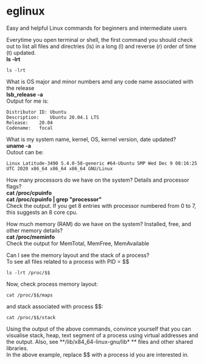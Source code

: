# eglinux
Easy and helpful Linux commands for beginners and intermediate users  

Everytime you open terminal or shell, the first command you should check out to list all files and directries (ls) in a long (l) and reverse (r) order of time (t) updated.  
**ls -lrt**  
```
ls -lrt
```


What is OS major and minor numbers amd any code name associated with the release  
**lsb_release -a**  
Output for me is:  
```
Distributor ID:	Ubuntu
Description:	Ubuntu 20.04.1 LTS
Release:	20.04
Codename:	focal
```


What is my system name, kernel, OS, kernel version, date updated?  
**uname -a**  
Outout can be:  
```
Linux Latitude-3490 5.4.0-58-generic #64-Ubuntu SMP Wed Dec 9 08:16:25 UTC 2020 x86_64 x86_64 x86_64 GNU/Linux
```


How many processors do we have on the system? Details and processor flags?  
**cat /proc/cpuinfo**  
**cat /proc/cpuinfo | grep "processor"**  
Check the output. If you get 8 entries with processor numbered from 0 to 7, this suggests an 8 core cpu.  

How much memory (RAM) do we have on the system? Installed, free, and other memory details?  
**cat /proc/meminfo**  
Check the output for MemTotal, MemFree, MemAvailable  


Can I see the memory layout and the stack of a process?  
To see all files related to a process with PID = $$  
``` 
ls -lrt /proc/$$
```
Now, check process memory layout:  
```
cat /proc/$$/maps 
```

and stack associated with process $$:  
```
cat /proc/$$/stack
```
Using the output of the above commands, convince yourself that you can visualise stack, heap, text segment of a process using virtual addresses and the output. Also, see **/lib/x84_64-linux-gnu/lib\* ** files and other shared libraries.  
In the above example, replace $$ with a process id you are interested in.  
